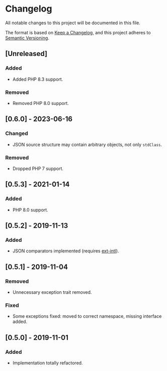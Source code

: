 # Changelog
All notable changes to this project will be documented in this file.

The format is based on [Keep a Changelog](https://keepachangelog.com/en/1.0.0/),
and this project adheres to [Semantic Versioning](https://semver.org/spec/v2.0.0.html).

## [Unreleased]
### Added
- Added PHP 8.3 support.
### Removed
- Removed PHP 8.0 support.

## [0.6.0] - 2023-06-16
### Changed
- JSON source structure may contain arbitrary objects, not only `stdClass`.
### Removed
- Dropped PHP 7 support.

## [0.5.3] - 2021-01-14
### Added
- PHP 8.0 support.

## [0.5.2] - 2019-11-13
### Added
- JSON comparators implemented (requires [ext-intl](https://www.php.net/manual/en/book.intl.php)).

## [0.5.1] - 2019-11-04
### Removed
- Unnecessary exception trait removed.

### Fixed
- Some exceptions fixed: moved to correct namespace, missing interface added.

## [0.5.0] - 2019-11-01
### Added
- Implementation totally refactored.
